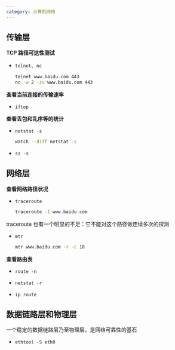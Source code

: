 ```yaml
---
category: 计算机网络
---
```


## 传输层

**TCP 路径可达性测试**

* `telnet`、`nc`

  ```bash
  telnet www.baidu.com 443
  nc -w 2 -zv www.baidu.com 443
  ```

**查看当前连接的传输速率**

* `iftop`

**查看丢包和乱序等的统计**

* `netstat -s`

  ```bash
  watch --diff netstat -s
  ```

* `ss -s`

## 网络层

**查看网络路径状况**

* `traceroute`

  ```bash
  traceroute -I www.baidu.com
  ```

traceroute 也有一个明显的不足：它不能对这个路径做连续多次的探测

* `mtr`

  ```bash
  mtr www.baidu.com -r -c 10
  ```

**查看路由表**

* `route -n`

* `netstat -r`

* `ip route`

## 数据链路层和物理层

一个稳定的数据链路层乃至物理层，是网络可靠性的基石

* `ethtool -S eth0`